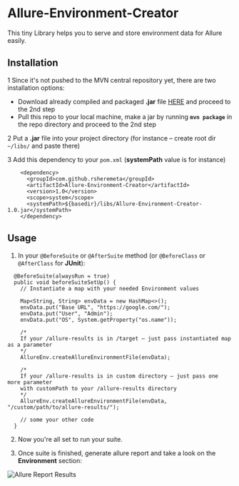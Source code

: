 # Allure-Environment-Creator
This tiny Library helps you to serve and store environment data for Allure easily.

## Installation
1 Since it's not pushed to the MVN central repository yet, there are two installation options:

* Download already compiled and packaged **.jar** file [HERE][here] and proceed to the 2nd step
* Pull this repo to your local machine, make a jar by running **`mvn package`** in the repo directory and proceed to the 2nd step

2 Put a **.jar** file into your project directory (for instance – create root dir `~/libs/` and paste there)

3 Add this dependency to your `pom.xml` (**systemPath** value is for instance)
````
    <dependency>
      <groupId>com.github.rsheremeta</groupId>
      <artifactId>Allure-Environment-Creator</artifactId>
      <version>1.0</version>
      <scope>system</scope>
      <systemPath>${basedir}/libs/Allure-Environment-Creator-1.0.jar</systemPath>
    </dependency>
````

## Usage
1. In your ``@BeforeSuite`` or ``@AfterSuite`` method (or ``@BeforeClass`` or ``@AfterClass`` for **JUnit**):
````
  @BeforeSuite(alwaysRun = true)
  public void beforeSuiteSetUp() {
    // Instantiate a map with your needed Environment values
    
    Map<String, String> envData = new HashMap<>();
    envData.put("Base URL", "https://google.com/");
    envData.put("User", "Admin");
    envData.put("OS", System.getProperty("os.name"));
    
    /*
    If your /allure-results is in /target – just pass instantiated map as a parameter
    */ 
    AllureEnv.createAllureEnvironmentFile(envData);
    
    /*
    If your /allure-results is in custom directory – just pass one more parameter 
    with customPath to your /allure-results directory
    */ 
    AllureEnv.createAllureEnvironmentFile(envData, "/custom/path/to/allure-results/");
    
    // some your other code
  }
````

2. Now you're all set to run your suite.

3. Once suite is finished, generate allure report and take a look on the **Environment** section:

![Allure Report Results](https://i.ibb.co/RbstTc3/Allure-Environment-Creator.png)

[here]: http://s000.tinyupload.com/download.php?file_id=00747392328180442744&t=0074739232818044274430069/

